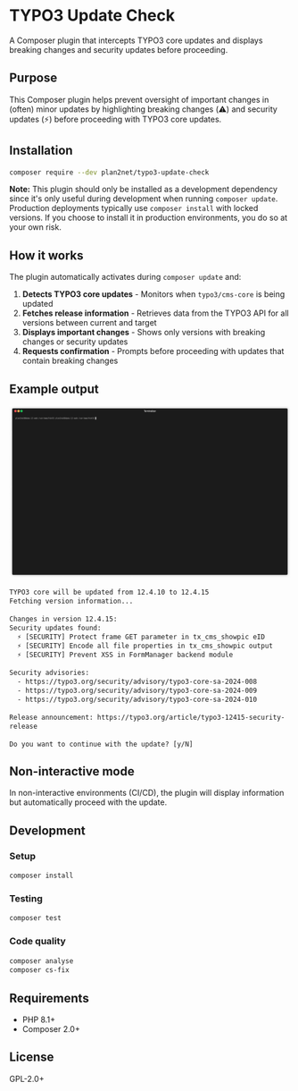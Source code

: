 # TYPO3 Update Check

A Composer plugin that intercepts TYPO3 core updates and displays breaking changes and security updates before proceeding.

## Purpose

This Composer plugin helps prevent oversight of important changes in (often) minor updates by highlighting breaking changes (⚠️) and security updates (⚡) before proceeding with TYPO3 core updates.

## Installation

```bash
composer require --dev plan2net/typo3-update-check
```

**Note:** This plugin should only be installed as a development dependency since it's only useful during development when running `composer update`. Production deployments typically use `composer install` with locked versions. If you choose to install it in production environments, you do so at your own risk.

## How it works

The plugin automatically activates during `composer update` and:

1. **Detects TYPO3 core updates** - Monitors when `typo3/cms-core` is being updated
2. **Fetches release information** - Retrieves data from the TYPO3 API for all versions between current and target
3. **Displays important changes** - Shows only versions with breaking changes or security updates
4. **Requests confirmation** - Prompts before proceeding with updates that contain breaking changes

## Example output

![Demo](documentation/render.gif)

```
TYPO3 core will be updated from 12.4.10 to 12.4.15
Fetching version information...

Changes in version 12.4.15:
Security updates found:
  ⚡ [SECURITY] Protect frame GET parameter in tx_cms_showpic eID
  ⚡ [SECURITY] Encode all file properties in tx_cms_showpic output
  ⚡ [SECURITY] Prevent XSS in FormManager backend module

Security advisories:
  - https://typo3.org/security/advisory/typo3-core-sa-2024-008
  - https://typo3.org/security/advisory/typo3-core-sa-2024-009
  - https://typo3.org/security/advisory/typo3-core-sa-2024-010

Release announcement: https://typo3.org/article/typo3-12415-security-release

Do you want to continue with the update? [y/N]
```

## Non-interactive mode

In non-interactive environments (CI/CD), the plugin will display information but automatically proceed with the update.

## Development

### Setup
```bash
composer install
```

### Testing
```bash
composer test
```

### Code quality
```bash
composer analyse
composer cs-fix
```

## Requirements

- PHP 8.1+
- Composer 2.0+

## License

GPL-2.0+
